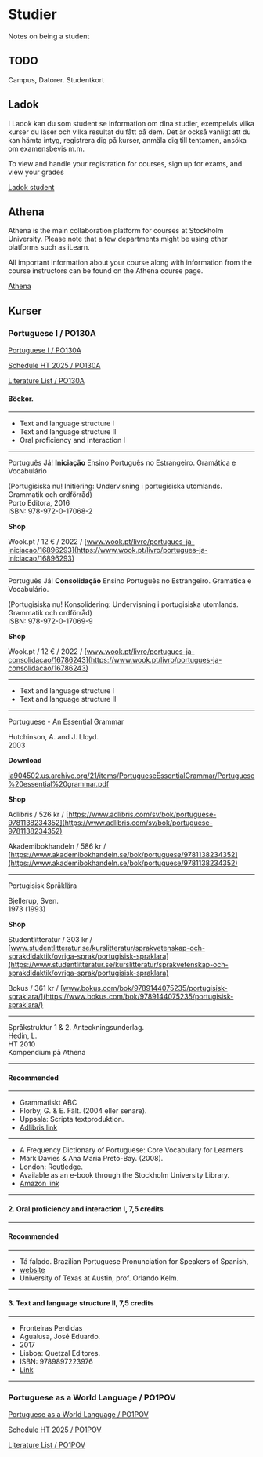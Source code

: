 # Studier
Notes on being a student

## TODO

Campus, Datorer.
Studentkort

## Ladok

I Ladok kan du som student se information om dina studier, exempelvis vilka kurser du läser och vilka resultat du fått på dem. Det är också vanligt att du kan hämta intyg, registrera dig på kurser, anmäla dig till tentamen, ansöka om examensbevis m.m.

To view and handle your registration for courses, sign up for exams, and view your grades

[Ladok student](https://www.student.ladok.se/student/app/studentwebb/)

## Athena

Athena is the main collaboration platform for courses at Stockholm University. Please note that a few departments might be using other platforms such as iLearn. 

All important information about your course along with information from the course instructors can be found on the Athena course page.

[Athena](https://athena.itslearning.com/)

## Kurser

### Portuguese I / PO130A

[Portuguese I / PO130A](https://utbildning.su.se/english/education/course-catalogue/po/po130a?semester=HT2025&eventcode=07167)

[Schedule HT 2025 / PO130A](https://cloud.timeedit.net/su/web/stud1/s.html?sid=3&type=courseevent&h=t&object=cevt_07167_HT2025&startdate=20250802&enddate=20260417&l=en&h2=2)

[Literature List / PO130A](https://albatross.it.su.se/api/education/literaturelist/pdf/PO130A/HT2025/45946/en)

#### Böcker. 

----
* Text and language structure I  
* Text and language structure II  
* Oral proficiency and interaction I  

---

Português Já! **Iniciação** Ensino Português no Estrangeiro. Gramática e Vocabulário  

(Portugisiska nu! Initiering: Undervisning i portugisiska utomlands. Grammatik och ordförråd)  
Porto Editora, 2016  
ISBN: 978-972-0-17068-2  

**Shop**

Wook.pt / 12 € / 2022 / [www.wook.pt/livro/portugues-ja-iniciacao/16896293](https://www.wook.pt/livro/portugues-ja-iniciacao/16896293)  

---

Português Já! **Consolidação** Ensino Português no Estrangeiro. Gramática e Vocabulário.  

(Portugisiska nu! Konsolidering: Undervisning i portugisiska utomlands. Grammatik och ordförråd)  
ISBN: 978-972-0-17069-9  

**Shop**

Wook.pt / 12 € / 2022 / [www.wook.pt/livro/portugues-ja-consolidacao/16786243](https://www.wook.pt/livro/portugues-ja-consolidacao/16786243)  

----
* Text and language structure I  
* Text and language structure II  

----
Portuguese - An Essential Grammar  

Hutchinson, A. and J. Lloyd.  
2003

**Download**

[ia904502.us.archive.org/21/items/PortugueseEssentialGrammar/Portuguese%20essential%20grammar.pdf](https://ia904502.us.archive.org/21/items/PortugueseEssentialGrammar/Portuguese%20essential%20grammar.pdf)

**Shop**

Adlibris / 526 kr / [https://www.adlibris.com/sv/bok/portuguese-9781138234352](https://www.adlibris.com/sv/bok/portuguese-9781138234352)

Akademibokhandeln / 586 kr / [https://www.akademibokhandeln.se/bok/portuguese/9781138234352](https://www.akademibokhandeln.se/bok/portuguese/9781138234352)

---
Portugisisk Språklära  

Bjellerup, Sven.  
1973 (1993)


**Shop**

Studentlitteratur / 303 kr / [www.studentlitteratur.se/kurslitteratur/sprakvetenskap-och-sprakdidaktik/ovriga-sprak/portugisisk-spraklara](https://www.studentlitteratur.se/kurslitteratur/sprakvetenskap-och-sprakdidaktik/ovriga-sprak/portugisisk-spraklara)

Bokus / 361 kr / [www.bokus.com/bok/9789144075235/portugisisk-spraklara/](https://www.bokus.com/bok/9789144075235/portugisisk-spraklara/)

---
Språkstruktur 1 & 2. Anteckningsunderlag.  
Hedin, L.  
HT 2010  
Kompendium på Athena  

---
#### Recommended
---
* Grammatiskt ABC
* Florby, G. & E. Fält. (2004 eller senare).
* Uppsala: Scripta textproduktion.
* [Adlibris link](https://www.adlibris.com/sv/bok/grammatiskt-abc-grammatiska-termer-och-begrepp-for-effektiva-sprakstudier-9789189154353)
---
* A Frequency Dictionary of Portuguese: Core Vocabulary for Learners 
* Mark Davies & Ana Maria Preto-Bay. (2008).
* London: Routledge.
* Available as an e-book through the Stockholm University Library.
* [Amazon link](https://www.amazon.com/Frequency-Dictionary-Portuguese-Routledge-Dictionaries/dp/0415419972)
---
#### 2. Oral proficiency and interaction I, 7,5 credits
---
#### Recommended
---
* Tá falado. Brazilian Portuguese Pronunciation for Speakers of Spanish,
* [website](http://coerll.utexas.edu/brazilpod/tafalado/)
* University of Texas at Austin, prof. Orlando Kelm.
---
#### 3. Text and language structure II, 7,5 credits
---
* Fronteiras Perdidas
* Agualusa, José Eduardo.
* 2017
* Lisboa: Quetzal Editores.
* ISBN: 9789897223976
* [Link](https://www.wook.pt/livro/fronteiras-perdidas-jose-eduardo-agualusa/19336974)
---


### Portuguese as a World Language / PO1POV

[Portuguese as a World Language / PO1POV](https://utbildning.su.se/english/education/course-catalogue/po/po1pov?semester=HT2025&eventcode=07168)

[Schedule HT 2025 / PO1POV](https://cloud.timeedit.net/su/web/stud1/s.html?sid=3&type=courseevent&h=t&object=cevt_07168_HT2025&startdate=20250802&enddate=20260417&l=en&h2=2)

[Literature List / PO1POV](https://albatross.it.su.se/api/education/literaturelist/pdf/PO130A/HT2025/45946/en)
